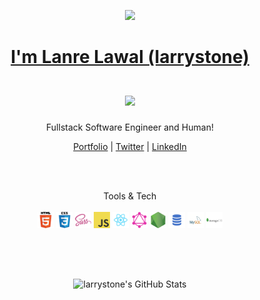 <p align="center">
  <img src="https://user-images.githubusercontent.com/8871565/127454440-abe152b6-8c25-40be-b3dc-fa3dca057a51.png" width="120" />  
  <h1 align="center">
  <a href="https://larrystone.dev">
    I'm Lanre Lawal (larrystone) <br/><br/>
  <img src="https://img.shields.io/website?label=larrystone.dev&style=for-the-badge&url=https%3A%2F%2Flarrystone.dev" />
  </a></h1>
  </a>
  <p align="center"> Fullstack Software Engineer and Human!</p>
</p>

<p align="center">
  <a href="https://larrystone.dev">Portfolio</a> | 
  <a href="https://twitter.com/Larrystonegroup">Twitter</a> |
  <a href="https://www.linkedin.com/in/lawallanre/">LinkedIn</a>
</p>

<br />

<!-- 💫 I'm currently working with my hands to make magic happen on the web. View my [Projects](https://codewonders.dev/projects), [Articles](https://codewonders.dev/articles), [Resumé](https://codewonders.dev/resume), [Contact Me](https://codewonders.dev/contact).

📫 You can reach me at hellocodewonders@gmail.com.

- 😄 Pronouns: He/Him
- 🌱 I’m currently learning about anything and everything around JavaScript.
- 👓 Yeah I'm a photochromic lens enthusiast, see my collections [here](https://codewonders.dev/lens)
- 💬 Ask me about JavaScript, CSS, React, Vue and anything about Jazz Music 🎺
- ⚡ Fun fact: I play the drums 🥁. -->


<br />


<p align="center">
<span>Tools & Tech</span>
<br /><br />
<img align="center" alt="HTML5" width="26px" src="https://raw.githubusercontent.com/github/explore/80688e429a7d4ef2fca1e82350fe8e3517d3494d/topics/html/html.png" />
<img align="center" alt="CSS3" width="26px" src="https://raw.githubusercontent.com/github/explore/80688e429a7d4ef2fca1e82350fe8e3517d3494d/topics/css/css.png" />
<img align="center" alt="Sass" width="26px" src="https://raw.githubusercontent.com/github/explore/80688e429a7d4ef2fca1e82350fe8e3517d3494d/topics/sass/sass.png" />
<img align="center" alt="JavaScript" width="26px" src="https://raw.githubusercontent.com/github/explore/80688e429a7d4ef2fca1e82350fe8e3517d3494d/topics/javascript/javascript.png" />
<img align="center" alt="React" width="26px" src="https://raw.githubusercontent.com/github/explore/80688e429a7d4ef2fca1e82350fe8e3517d3494d/topics/react/react.png" />
<img align="center" alt="GraphQL" width="26px" src="https://raw.githubusercontent.com/github/explore/80688e429a7d4ef2fca1e82350fe8e3517d3494d/topics/graphql/graphql.png" />
<img align="center" alt="Node.js" width="26px" src="https://raw.githubusercontent.com/github/explore/80688e429a7d4ef2fca1e82350fe8e3517d3494d/topics/nodejs/nodejs.png" />
<img align="center" alt="SQL" width="26px" src="https://raw.githubusercontent.com/github/explore/80688e429a7d4ef2fca1e82350fe8e3517d3494d/topics/sql/sql.png" />
<img align="center" alt="MySQL" width="26px" src="https://raw.githubusercontent.com/github/explore/80688e429a7d4ef2fca1e82350fe8e3517d3494d/topics/mysql/mysql.png" />
<img align="center" alt="MongoDB" width="26px" src="https://raw.githubusercontent.com/github/explore/80688e429a7d4ef2fca1e82350fe8e3517d3494d/topics/mongodb/mongodb.png" />
</p>
<br />
<br />
<br />
 
 <p align="center">
 <img align="center" alt="larrystone's GitHub Stats" src="https://github-readme-stats.vercel.app/api?username=larrystone&show_icons=true&hide_border=true&hide=contribs&count_private=true&hide_title=true" />
 </p>

<!-- Pinned Repos

 [![Readme Card](https://github-readme-stats.vercel.app/api/pin/?username=anuraghazra&repo=github-readme-stats)](https://github.com/anuraghazra/github-readme-stats) -->
  

[website]: https://larrystone.dev
[twitter]: https://twitter.com/Larrystonegroup
[linkedin]: https://www.linkedin.com/in/lawallanre/
